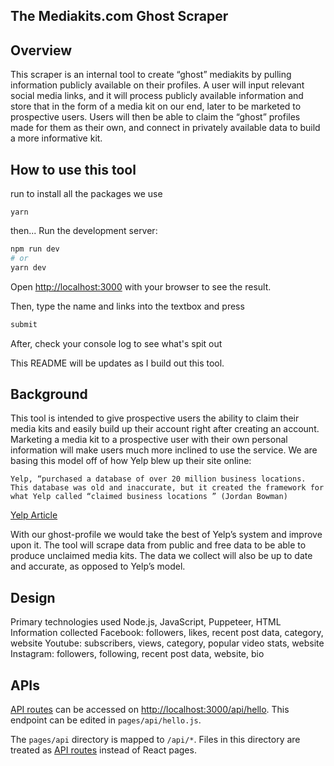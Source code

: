 ## The Mediakits.com Ghost Scraper

## Overview
This scraper is an internal tool to create “ghost” mediakits by pulling information publicly available on their profiles. A user will input relevant social media links, and it will process publicly available information and store that in the form of a media kit on our end, later to be marketed to prospective users.
Users will then be able to claim the “ghost” profiles made for them as their own, and connect in privately available data to build a more informative kit. 

## How to use this tool

run to install all the packages we use
```
yarn
```
then...
Run the development server:

```bash
npm run dev
# or
yarn dev
```


Open [http://localhost:3000](http://localhost:3000) with your browser to see the result.

Then, type the name and links into the textbox and press
```bash
submit
```

After, check your console log to see what's spit out

This README will be updates as I build out this tool.

## Background

This tool is intended to give prospective users the ability to claim their media kits and easily build up their account right after creating an account. Marketing a media kit to a prospective user with their own personal information will make users much more inclined to use the service. We are basing this model off of how Yelp blew up their site online:

	Yelp, “purchased a database of over 20 million business locations. This database was old and inaccurate, but it created the framework for what Yelp called “claimed business locations ” (Jordan Bowman)

[Yelp Article](https://medium.com/swlh/building-yelp-bc4e62c4db3b)

With our ghost-profile we would take the best of Yelp’s system and improve upon it. The tool will scrape data from public and free data to be able to produce unclaimed media kits. The data we collect will also be up to date and accurate, as opposed to Yelp’s model. 

## Design
Primary technologies used
	Node.js, JavaScript, Puppeteer, HTML
Information collected
	Facebook: followers, likes, recent post data, category, website
	Youtube: subscribers, views, category, popular video stats, website 
	Instagram: followers, following, recent post data, website, bio

## APIs

[API routes](https://nextjs.org/docs/api-routes/introduction) can be accessed on [http://localhost:3000/api/hello](http://localhost:3000/api/hello). This endpoint can be edited in `pages/api/hello.js`.

The `pages/api` directory is mapped to `/api/*`. Files in this directory are treated as [API routes](https://nextjs.org/docs/api-routes/introduction) instead of React pages.

